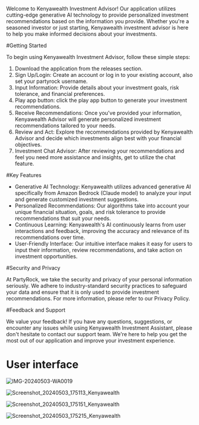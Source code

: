 Welcome to Kenyawealth Investment Advisor! Our application utilizes cutting-edge generative AI technology to provide personalized investment recommendations based on the information you provide. Whether you're a seasoned investor or just starting, Kenyawealth investment advisor is here to help you make informed decisions about your investments.

#Getting Started

To begin using Kenyawealth Investment Advisor, follow these simple steps:

1. Download the application from the releases section.
2. Sign Up/Login: Create an account or log in to your existing account, also set your partyrock username.
3. Input Information: Provide details about your investment goals,    risk tolerance, and financial preferences.
4. Play app button: click the play app button to generate your investment recommendations.
5. Receive Recommendations: Once you've provided your information, Kenyawealth Advisor will generate personalized investment recommendations tailored to your needs.
6. Review and Act: Explore the recommendations provided by Kenyawealth Advisor and decide which investments align best with your financial objectives.
7. Investment Chat Advisor: After reviewing your recommendations and feel you need more assistance and insights, get to utilize the chat feature.

#Key Features

- Generative AI Technology: Kenyawealth utilizes advanced generative AI specifically from Amazon Bedrock (Claude model) to analyze your input and generate customized investment suggestions.
- Personalized Recommendations: Our algorithms take into account your unique financial situation, goals, and risk tolerance to provide recommendations that suit your needs.
- Continuous Learning: Kenyawealth's AI continuously learns from user interactions and feedback, improving the accuracy and relevance of its recommendations over time.
- User-Friendly Interface: Our intuitive interface makes it easy for users to input their information, review recommendations, and take action on investment opportunities.


#Security and Privacy

At PartyRock, we take the security and privacy of your personal information seriously. We adhere to industry-standard security practices to safeguard your data and ensure that it is only used to provide investment recommendations. For more information, please refer to our Privacy Policy.

#Feedback and Support

We value your feedback! If you have any questions, suggestions, or encounter any issues while using Kenyawealth Investment Assistant, please don't hesitate to contact our support team. We're here to help you get the most out of our application and improve your investment experience.


# User interface



![IMG-20240503-WA0019](https://github.com/Franktheu/Kenyawealth/assets/92539525/148a3de2-6b6b-43ce-93bc-c6541c63d981)



![Screenshot_20240503_175113_Kenyawealth](https://github.com/Franktheu/Kenyawealth/assets/92539525/d0037d7c-1db5-4970-a146-193adf017cb7)





![Screenshot_20240503_175151_Kenyawealth](https://github.com/Franktheu/Kenyawealth/assets/92539525/3f79f6d7-748c-4424-9324-af5849bc7daf)





![Screenshot_20240503_175215_Kenyawealth](https://github.com/Franktheu/Kenyawealth/assets/92539525/3c71e0b4-c44f-42c9-b980-a5abe225e86f)








